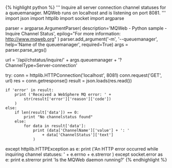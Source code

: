 {% highlight python %}
'''
 Inquire all server connection channel statuses for a queuemanager.
 MQWeb runs on localhost and is listening on port 8081.
'''
import json
import httplib
import socket
import argparse

parser = argparse.ArgumentParser(
	description='MQWeb - Python sample - Inquire Channel Status',
	epilog="For more information: http://www.mqweb.org"
)
parser.add_argument('-m', '--queuemanager', help='Name of the queuemanager', required=True)
args = parser.parse_args()

url = '/api/chstatus/inquire/' + args.queuemanager + '?ChannelType=Server-connection'

try:
	conn = httplib.HTTPConnection('localhost', 8081)
	conn.request('GET', url)
	res = conn.getresponse()
	result = json.loads(res.read())

	if 'error' in result:
		print ('Received a WebSphere MQ error: ' +
			str(result['error']['reason']['code'])
		)
	else:
		if len(result['data']) == 0:
			print "No channelstatus found"
		else:
			for data in result['data']:
				print (data['ChannelName']['value'] + ': '
					+ data['ChannelStatus']['text']
				)
except httplib.HTTPException as e:
	print ('An HTTP error occurred while inquiring channel statuses: ' +
		e.errno + e.strerror
	)
except socket.error as e:
	print e.strerror
	print 'Is the MQWeb daemon running?'
{% endhighlight %}
